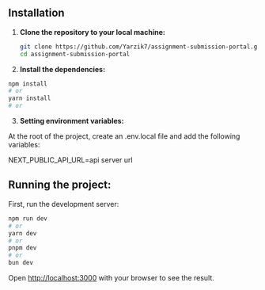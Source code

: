 ## Installation

1. **Clone the repository to your local machine:**

   ```bash
   git clone https://github.com/Yarzik7/assignment-submission-portal.git
   cd assignment-submission-portal
   ```

2. **Install the dependencies:**

```bash
npm install
# or
yarn install
# or
```

3. **Setting environment variables:**

At the root of the project, create an .env.local file and add the following variables:

NEXT_PUBLIC_API_URL=api server url

## Running the project:

First, run the development server:

```bash
npm run dev
# or
yarn dev
# or
pnpm dev
# or
bun dev
```

Open [http://localhost:3000](http://localhost:3000) with your browser to see the result.
